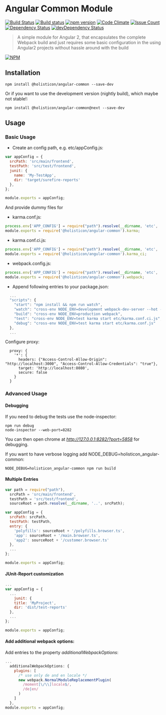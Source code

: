 # Angular Common Module

[![Build Status](https://travis-ci.org/holisticon/angular-common.svg?branch=master)](https://travis-ci.org/holisticon/angular-common)
[![Build status](https://ci.appveyor.com/api/projects/status/s06xx110clf7md5a?svg=true)](https://ci.appveyor.com/project/holisticon-github/angular-common)
[![npm version](https://badge.fury.io/js/%40holisticon%2Fangular-common.svg)](https://badge.fury.io/js/%40holisticon%2Fangular-common)
[![Code Climate](https://codeclimate.com/github/holisticon/angular-common/badges/gpa.svg)](https://codeclimate.com/github/holisticon/angular-common) 
[![Issue Count](https://codeclimate.com/github/holisticon/angular-common/badges/issue_count.svg)](https://codeclimate.com/github/holisticon/angular-common) 
[![Dependency Status](https://david-dm.org/holisticon/angular-common.svg)](https://david-dm.org/holisticon/angular-common) 
[![devDependency Status](https://david-dm.org/holisticon/angular-common/dev-status.svg)](https://david-dm.org/holisticon/angular-common#info=devDependencies)

> A simple module for Angular 2, that encapsulates the complete Webpack build and just requires some basic configuration in the using Angular2 projects without hassle around with the build

[![NPM](https://nodei.co/npm/@holisticon/angular-common.png?downloads=true&downloadRank=true&stars=true)](https://nodei.co/npm/@holisticon/angular-common/)

## Installation

```
npm install @holisticon/angular-common --save-dev
```

Or if you want to use the development version (nightly build), which maybe not stable!:

```
npm install @holisticon/angular-common@next --save-dev
```
## Usage

### Basic Usage
* Create an config path, e.g. etc/appConfig.js:

```javascript
var appConfig = {
  srcPath: 'src/main/frontend',
  testPath: 'src/test/frontend',
  junit: {
    name: 'My-TestApp',
    dir: 'target/surefire-reports'
  },
};

module.exports = appConfig;

```

And provide dummy files for
* karma.conf.js:
```javascript
process.env['APP_CONFIG'] = require("path").resolve(__dirname, 'etc', 'appConfig.js');
module.exports = require('@holisticon/angular-common').karma;
```
* karma.conf.ci.js:
```javascript
process.env['APP_CONFIG'] = require("path").resolve(__dirname, 'etc', 'appConfig.js');
module.exports = require('@holisticon/angular-common').karma_ci;
```
* webpack.config.js:
```javascript
process.env['APP_CONFIG'] = require("path").resolve(__dirname, 'etc', 'appConfig.js');
module.exports = require('@holisticon/angular-common').webpack;
```
* Append following entries to your package.json:
```javascript
  ...
  "scripts": {
    "start": "npm install && npm run watch",
    "watch": "cross-env NODE_ENV=development webpack-dev-server --hot --inline --colors --progress --display-error-details --port 3000 ",
    "build": "cross-env NODE_ENV=production webpack",
    "test": "cross-env NODE_ENV=test karma start etc/karma.conf.ci.js",
    "debug": "cross-env NODE_ENV=test karma start etc/karma.conf.js"
  },
  ...
```

Configure proxy:
```
  proxy: {
    '*': {
      headers: {"Access-Control-Allow-Origin": "http://localhost:3000", "Access-Control-Allow-Credentials": "true"},
      target: 'http://localhost:8080',
      secure: false
    }
  }
``` 

### Advanced Usage

#### Debugging

If you need to debug the tests use the node-inspector:
```
npm run debug
node-inspector --web-port=8282
```

You can then open chrome at *http://127.0.0.1:8282/?port=5858* for debugging.

If you want to have verbose logging add NODE_DEBUG=holisticon_angular-common:

```
NODE_DEBUG=holisticon_angular-common npm run build
```

#### Multiple Entries

```javascript
var path = require("path"),
  srcPath = 'src/main/frontend',
  testPath = 'src/test/frontend',
  sourceRoot = path.resolve(__dirname, '..', srcPath);

var appConfig = {
  srcPath: srcPath,
  testPath: testPath,
  entry: {
    'polyfills': sourceRoot + '/polyfills.browser.ts',
    'app': sourceRoot + '/main.browser.ts',
    'app2': sourceRoot + '/customer.browser.ts'
  },
  ...
};

module.exports = appConfig;

```

#### JUnit-Report customization

```javascript
...
var appConfig = {
  ...
    junit: {
    title: 'MyProject',
    dir: 'dist/test-reports'
  },
  ...
};

module.exports = appConfig;

```


#### Add additional webpack options:

Add entries to the property *additionalWebpackOptions*:
```javascript
...
  additionalWebpackOptions: {
    plugins: [
      /* use only de and en locale */
      new webpack.NormalModuleReplacementPlugin(
        /moment[\/\\]locale$/,
        /de|en/
      )
    ]
  },
module.exports = appConfig;

```

